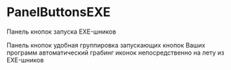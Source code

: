 # PanelButtonsEXE
Панель кнопок запуска EXE-шников

Панель кнопок удобная группировка запускающих кнопок Ваших программ
автоматический грабинг иконок непосредственно на лету из EXE-шников
